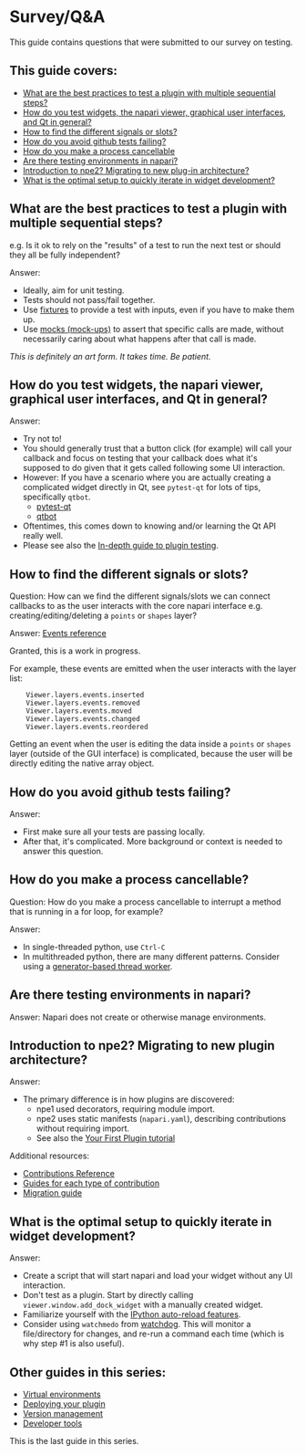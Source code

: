 # Survey/Q&A

This guide contains questions that were submitted to our survey on testing.

## This guide covers:

- [What are the best practices to test a plugin with multiple sequential steps?](#what-are-the-best-practices-to-test-a-plugin-with-multiple-sequential-steps)
- [How do you test widgets, the napari viewer, graphical user interfaces, and Qt in general?](#how-do-you-test-widgets-the-napari-viewer-graphical-user-interfaces-and-qt-in-general)
- [How to find the different signals or slots?](#how-to-find-the-different-signals-or-slots)
- [How do you avoid github tests failing?](#how-do-you-avoid-github-tests-failing)
- [How do you make a process cancellable](#how-do-you-make-a-process-cancellable)
- [Are there testing environments in napari?](#are-there-testing-environments-in-napari)
- [Introduction to npe2? Migrating to new plug-in architecture?](#introduction-to-npe2-migrating-to-new-plugin-architecture)
- [What is the optimal setup to quickly iterate in widget development?](#what-is-the-optimal-setup-to-quickly-iterate-in-widget-development)

## What are the best practices to test a plugin with multiple sequential steps?

e.g. Is it ok to rely on the "results" of a test to run the next test or should they all be fully independent?

Answer:

- Ideally, aim for unit testing.
- Tests should not pass/fail together.
- Use [fixtures](https://docs.pytest.org/en/6.2.x/fixture.html) to provide a test with inputs, even if you have to make them up.
- Use [mocks (mock-ups)](https://docs.python.org/3/library/unittest.mock.html) to assert that specific calls are made, without necessarily caring about what happens after that call is made.

*This is definitely an art form. It takes time. Be patient.*

## How do you test widgets, the napari viewer, graphical user interfaces, and Qt in general?

Answer:

- Try not to!
- You should generally trust that a button click (for example) will call your callback and focus on testing that your callback does what it's supposed to do given that it gets called following some UI interaction.
- However: If you have a scenario where you are actually creating a complicated widget directly in Qt, see `pytest-qt` for lots of tips, specifically `qtbot`.
  - [pytest-qt](https://pytest-qt.readthedocs.io/en/latest/intro.html)
  - [qtbot](https://pytest-qt.readthedocs.io/en/latest/reference.html?highlight=qtbot#module-pytestqt.qtbot)
- Oftentimes, this comes down to knowing and/or learning the Qt API really well.
- Please see also the [In-depth guide to plugin testing](../testing_workshop_docs/index.md).

## How to find the different signals or slots?

Question: How can we find the different signals/slots we can connect callbacks to as the user interacts with the core napari interface e.g. creating/editing/deleting a `points` or `shapes` layer?

Answer:
[Events reference](events-reference)

Granted, this is a work in progress.

For example, these events are emitted when the user interacts with the layer list:

```console
    Viewer.layers.events.inserted
    Viewer.layers.events.removed
    Viewer.layers.events.moved
    Viewer.layers.events.changed
    Viewer.layers.events.reordered
```

Getting an event when the user is editing the data inside a `points` or `shapes` layer (outside of the GUI interface) is complicated, because the user will be directly editing the native array object.

## How do you avoid github tests failing?

Answer:

- First make sure all your tests are passing locally.
- After that, it's complicated. More background or context is needed to answer this question.

## How do you make a process cancellable?

Question: How do you make a process cancellable to interrupt a method that is running in a for loop, for example?

Answer:

- In single-threaded python, use `Ctrl-C`
- In multithreaded python, there are many different patterns. Consider using a [generator-based thread worker](generators-for-the-win).

## Are there testing environments in napari?

Answer: Napari does not create or otherwise manage environments.

## Introduction to npe2? Migrating to new plugin architecture?

Answer:

- The primary difference is in how plugins are discovered:
  - npe1 used decorators, requiring module import.
  - npe2 uses static manifests (`napari.yaml`), describing contributions without requiring import.
  - See also the [Your First Plugin tutorial](your-first-plugin)

Additional resources:

- [Contributions Reference](contributions-ref)
- [Guides for each type of contribution](plugin-contribution-guides)
- [Migration guide](npe2-migration-guide)

## What is the optimal setup to quickly iterate in widget development?

Answer:

- Create a script that will start napari and load your widget without any UI interaction.
- Don't test as a plugin. Start by directly calling `viewer.window.add_dock_widget` with a manually created widget.
- Familiarize yourself with the [IPython auto-reload features](https://ipython.readthedocs.io/en/stable/config/extensions/autoreload.html).
- Consider using `watchmedo` from [watchdog](https://github.com/gorakhargosh/watchdog).
  This will monitor a file/directory for changes, and re-run a command each time (which is why step #1 is also useful).

## Other guides in this series:

- [Virtual environments](./1-virtual-environments.md)
- [Deploying your plugin](./2-deploying-your-plugin.md)
- [Version management](./3-version-management.md)
- [Developer tools](./4-developer-tools.md)

This is the last guide in this series.
